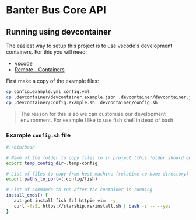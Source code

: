 # Banter Bus Core API

## Running using devcontainer

The easiest way to setup this project is to use vscode's development containers.
For this you will need:

- vscode
- [Remote - Containers](https://marketplace.visualstudio.com/items?itemName=ms-vscode-remote.remote-containers)

First make a copy of the example files:

```bash
cp config.example.yml config.yml
cp .devcontainer/devcontainer.example.json .devcontainer/devcontainer.json
cp .devcontainer/config.example.sh .devcontainer/config.sh
```

> The reason for this is so we can customise our development environment. For example I like to use fish shell instead of bash.

### Example `config.sh` file

```bash
#!/bin/bash

# Name of the folder to copy files to in project (this folder should get deleted)
export temp_config_dir=.temp-config

# List of files to copy from host machine (relative to home directory) to docker container
export paths_to_port=(.config/fish)

# List of commands to run after the container is running
install_cmds() {
   apt-get install fish fzf httpie vim  -y
   curl -fsSL https://starship.rs/install.sh | bash -s -- --yes
}
```
